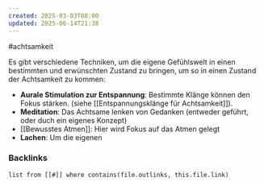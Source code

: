```yaml
---
created: 2025-03-03T08:00
updated: 2025-06-14T21:38
---
```

#achtsamkeit 

Es gibt verschiedene Techniken, um die eigene Gefühlswelt in einen bestimmten und erwünschten Zustand zu bringen, um so in einen Zustand der Achtsamkeit zu kommen:

- **Aurale Stimulation zur Entspannung**: Bestimmte Klänge können den Fokus stärken. (siehe [[Entspannungsklänge für Achtsamkeit]]). 
- **Meditation**: Das Achtsame lenken von Gedanken (entweder geführt, oder duch ein eigenes Konzept)
- [[Bewusstes Atmen]]: Hier wird Fokus auf das Atmen gelegt
- **Lachen**: Um die eigenen

### Backlinks
```dataview 
list from [[#]] where contains(file.outlinks, this.file.link)
```

